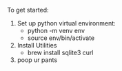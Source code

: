 To get started:

1. Set up python virtual environment:
    - python -m venv env
    - source env/bin/activate
2. Install Utilities
    - brew install sqlite3 curl
3. poop ur pants
